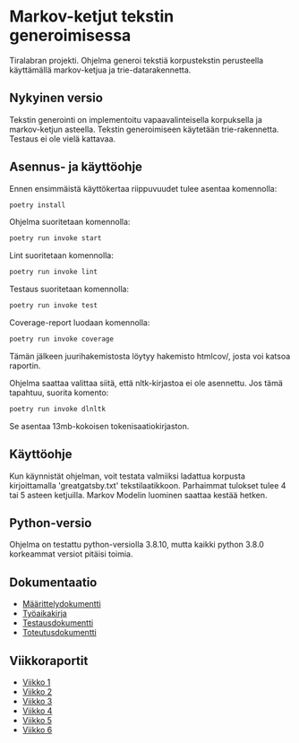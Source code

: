 # Markov-ketjut tekstin generoimisessa

Tiralabran projekti. Ohjelma generoi tekstiä korpustekstin perusteella käyttämällä markov-ketjua ja trie-datarakennetta.

## Nykyinen versio

Tekstin generointi on implementoitu vapaavalinteisella korpuksella ja markov-ketjun asteella. Tekstin generoimiseen käytetään trie-rakennetta. Testaus ei ole vielä kattavaa.

## Asennus- ja käyttöohje

Ennen ensimmäistä käyttökertaa riippuvuudet tulee asentaa komennolla: 
```bash
poetry install
```
Ohjelma suoritetaan komennolla:
```bash
poetry run invoke start
```
Lint suoritetaan komennolla:
```bash
poetry run invoke lint
```
Testaus suoritetaan komennolla:
```bash
poetry run invoke test
```
Coverage-report luodaan komennolla:
```bash
poetry run invoke coverage
```
Tämän jälkeen juurihakemistosta löytyy hakemisto htmlcov/, josta voi katsoa raportin.

Ohjelma saattaa valittaa siitä, että nltk-kirjastoa ei ole asennettu. Jos tämä tapahtuu, suorita komento:
```bash
poetry run invoke dlnltk
```
Se asentaa 13mb-kokoisen tokenisaatiokirjaston. 

## Käyttöohje

Kun käynnistät ohjelman, voit testata valmiiksi ladattua korpusta kirjoittamalla 'greatgatsby.txt' tekstilaatikkoon. Parhaimmat tulokset tulee 4 tai 5 asteen ketjuilla. Markov Modelin luominen saattaa kestää hetken.

## Python-versio

Ohjelma on testattu python-versiolla 3.8.10, mutta kaikki python 3.8.0 korkeammat versiot pitäisi toimia.

## Dokumentaatio

- [Määrittelydokumentti](/Dokumentaatio/maarittelydokumentti.md/)
- [Työaikakirja](Dokumentaatio/tyoaikakirja.md/)
- [Testausdokumentti](Dokumentaatio/testausdokumentti.md)
- [Toteutusdokumentti](Dokumentaatio/toteutusdokumentti.md)

## Viikkoraportit

- [Viikko 1](/Dokumentaatio/viikkoraportti1.md/)
- [Viikko 2](/Dokumentaatio/viikkoraportti2.md/)
- [Viikko 3](/Dokumentaatio/viikkoraportti3.md/)
- [Viikko 4](/Dokumentaatio/viikkoraportti4.md/)
- [Viikko 5](/Dokumentaatio/viikkoraportti5.md/)
- [Viikko 6](/Dokumentaatio/viikkoraportti6.md/)
